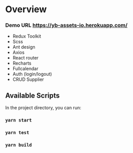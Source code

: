 # Overview

### Demo URL https://yb-assets-io.herokuapp.com/

- Redux Toolkit
- Scss
- Ant design
- Axios
- React router
- Recharts
- Fullcalendar
- Auth (login/logout)
- CRUD Supplier

## Available Scripts

In the project directory, you can run:

### `yarn start` 

### `yarn test` 

### `yarn build`
 

